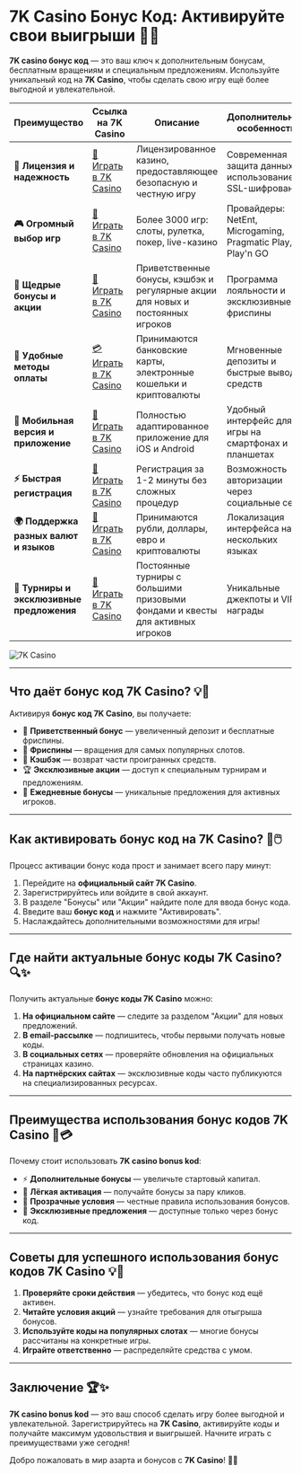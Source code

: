 # 7K Casino Бонус Код: Активируйте свои выигрыши 🎁✨

**7K casino бонус код** — это ваш ключ к дополнительным бонусам, бесплатным вращениям и специальным предложениям. Используйте уникальный код на **7K Casino**, чтобы сделать свою игру ещё более выгодной и увлекательной.

| **Преимущество**                      | **Ссылка на 7K Casino**                    | **Описание**                                       | **Дополнительные особенности**                     |
|----------------------------------------|--------------------------------------------|--------------------------------------------------|--------------------------------------------------|
| **🎰 Лицензия и надежность**           | [💎 Играть в 7K Casino](https://brandplay.link/BvQyFShp) | Лицензированное казино, предоставляющее безопасную и честную игру | Современная защита данных с использованием SSL-шифрования |
| **🎮 Огромный выбор игр**              | [🎉 Играть в 7K Casino](https://brandplay.link/BvQyFShp) | Более 3000 игр: слоты, рулетка, покер, live-казино | Провайдеры: NetEnt, Microgaming, Pragmatic Play, Play'n GO |
| **🎁 Щедрые бонусы и акции**           | [🎯 Играть в 7K Casino](https://brandplay.link/BvQyFShp) | Приветственные бонусы, кэшбэк и регулярные акции для новых и постоянных игроков | Программа лояльности и эксклюзивные фриспины |
| **💸 Удобные методы оплаты**           | [💳 Играть в 7K Casino](https://brandplay.link/BvQyFShp) | Принимаются банковские карты, электронные кошельки и криптовалюты | Мгновенные депозиты и быстрые выводы средств |
| **📱 Мобильная версия и приложение**   | [🚀 Играть в 7K Casino](https://brandplay.link/BvQyFShp) | Полностью адаптированное приложение для iOS и Android | Удобный интерфейс для игры на смартфонах и планшетах |
| **⚡ Быстрая регистрация**             | [🔑 Играть в 7K Casino](https://brandplay.link/BvQyFShp) | Регистрация за 1-2 минуты без сложных процедур | Возможность авторизации через социальные сети |
| **🌍 Поддержка разных валют и языков** | [💸 Играть в 7K Casino](https://brandplay.link/BvQyFShp) | Принимаются рубли, доллары, евро и криптовалюты | Локализация интерфейса на нескольких языках |
| **🏅 Турниры и эксклюзивные предложения** | [🎲 Играть в 7K Casino](https://brandplay.link/BvQyFShp) | Постоянные турниры с большими призовыми фондами и квесты для активных игроков | Уникальные джекпоты и VIP-награды |

![7K Casino](https://www.rpgnuke.ru/wp-content/uploads/2024/03/123123121221312.jpg)

---

## Что даёт бонус код 7K Casino? 💡🎰

Активируя **бонус код 7K Casino**, вы получаете:

- 🎁 **Приветственный бонус** — увеличенный депозит и бесплатные фриспины.
- 🎲 **Фриспины** — вращения для самых популярных слотов.
- 🌟 **Кэшбэк** — возврат части проигранных средств.
- 🏆 **Эксклюзивные акции** — доступ к специальным турнирам и предложениям.
- 🎀 **Ежедневные бонусы** — уникальные предложения для активных игроков.

---

## Как активировать бонус код на 7K Casino? 🚀🖱️

Процесс активации бонус кода прост и занимает всего пару минут:

1. Перейдите на **официальный сайт 7K Casino**.
2. Зарегистрируйтесь или войдите в свой аккаунт.
3. В разделе "Бонусы" или "Акции" найдите поле для ввода бонус кода.
4. Введите ваш **бонус код** и нажмите "Активировать".
5. Наслаждайтесь дополнительными возможностями для игры!

---

## Где найти актуальные бонус коды 7K Casino? 🔍✨

Получить актуальные **бонус коды 7K Casino** можно:

1. **На официальном сайте** — следите за разделом "Акции" для новых предложений.
2. **В email-рассылке** — подпишитесь, чтобы первыми получать новые коды.
3. **В социальных сетях** — проверяйте обновления на официальных страницах казино.
4. **На партнёрских сайтах** — эксклюзивные коды часто публикуются на специализированных ресурсах.

---

## Преимущества использования бонус кодов 7K Casino 🌟💳

Почему стоит использовать **7K casino bonus kod**:

- ⚡ **Дополнительные бонусы** — увеличьте стартовый капитал.
- 🎲 **Лёгкая активация** — получайте бонусы за пару кликов.
- 🔐 **Прозрачные условия** — честные правила использования бонусов.
- 🎀 **Эксклюзивные предложения** — доступные только через бонус код.

---

## Советы для успешного использования бонус кодов 7K Casino 💡🎯

1. **Проверяйте сроки действия** — убедитесь, что бонус код ещё активен.
2. **Читайте условия акций** — узнайте требования для отыгрыша бонусов.
3. **Используйте коды на популярных слотах** — многие бонусы рассчитаны на конкретные игры.
4. **Играйте ответственно** — распределяйте средства с умом.

---

## Заключение 🏆✨

**7K casino bonus kod** — это ваш способ сделать игру более выгодной и увлекательной. Зарегистрируйтесь на **7K Casino**, активируйте коды и получайте максимум удовольствия и выигрышей. Начните играть с преимуществами уже сегодня!

Добро пожаловать в мир азарта и бонусов с **7K Casino**! 🎰✨

